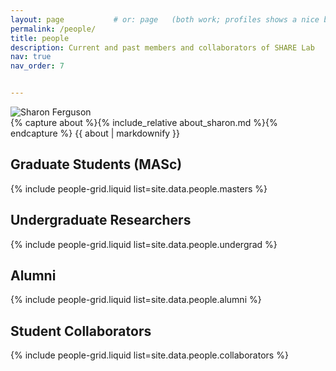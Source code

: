 ```yaml
---
layout: page           # or: page   (both work; profiles shows a nice bio block)
permalink: /people/
title: people
description: Current and past members and collaborators of SHARE Lab
nav: true
nav_order: 7


---
```


<div class="row align-items-start">
  <!-- Photo -->
  <div class="col-12 col-md-3 mb-4 text-center">
    <img
      src="{{ 'assets/img/headshot10-v2.jpg' | relative_url }}"
      alt="Sharon Ferguson"
      class="img-fluid rounded z-depth-1"
      loading="lazy">
  </div>

  <!-- About text -->
  <div class="col-12 col-md-9">
    {% capture about %}{% include_relative about_sharon.md %}{% endcapture %}
    {{ about | markdownify }}
  </div>
</div>


## Graduate Students (MASc)
{% include people-grid.liquid list=site.data.people.masters %}

## Undergraduate Researchers
{% include people-grid.liquid list=site.data.people.undergrad %}

## Alumni
{% include people-grid.liquid list=site.data.people.alumni %}

## Student Collaborators
{% include people-grid.liquid list=site.data.people.collaborators %}
